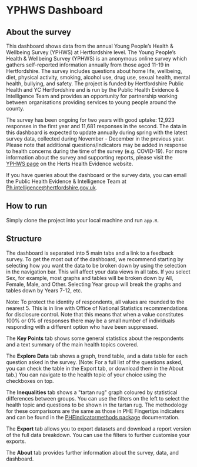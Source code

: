 # YPHWS Dashboard

## About the survey

This dashboard shows data from the annual Young People’s Health & Wellbeing Survey (YPHWS) at Hertfordshire level. The Young People’s Health & Wellbeing Survey (YPHWS) is an anonymous online survey which gathers self-reported information annually from those aged 11-19 in Hertfordshire. The survey includes questions about home life, wellbeing, diet, physical activity, smoking, alcohol use, drug use, sexual health, mental health, bullying, and safety. The project is funded by Hertfordshire Public Health and YC Hertfordshire and is run by the Public Health Evidence & Intelligence Team and provides an opportunity for partnership working between organisations providing services to young people around the county.

The survey has been ongoing for two years with good uptake: 12,923 responses in the first year and 11,681 responses in the second. The data in this dashboard is expected to update annually during spring with the latest survey data, collected during November - December in the previous year. Please note that additional questions/indicators may be added in response to health concerns during the time of the survey (e.g. COVID-19). For more information about the survey and supporting reports, please visit the [YPHWS page](https://www.hertshealthevidence.org/yphws/what-is-the-yphws.aspx) on the Herts Health Evidence website. 

If you have queries about the dashboard or the survey data, you can email the Public Health Evidence & Intelligence Team at Ph.intelligence@hertfordshire.gov.uk.

## How to run

Simply clone the project into your local machine and run `app.R`. 

## Structure

The dashboard is separated into 5 main tabs and a link to a feedback survey. To get the most out of the dashboard, we recommend starting by selecting how you want the data to be broken down by using the selection in the navigation bar. This will affect your data views in all tabs. If you select Sex, for example, most graphs and tables will be broken down by All, Female, Male, and Other. Selecting Year group will break the graphs and tables down by Years 7-12, etc.

Note: To protect the identity of respondents, all values are rounded to the nearest 5. This is in line with Office of National Statistics recommendations for disclosure control. Note that this means that when a value constitutes 100% or 0% of responses there may be a small number of individuals responding with a different option who have been suppressed.

The **Key Points** tab shows some general statistics about the respondents and a text summary of the main health topics covered.

The **Explore Data** tab shows a graph, trend table, and a data table for each question asked in the survey. (Note: For a full list of the questions asked, you can check the table in the Export tab, or download them in the About tab.) You can navigate to the health topic of your choice using the checkboxes on top.

The **Inequalities** tab shows a "tartan rug" graph coloured by statistical differences between groups. You can use the filters on the left to select the health topic and questions to be shown in the tartan rug. The methodology for these comparisons are the same as those in PHE Fingertips indicaters and can be found in the [PHEindicatormethods package](https://github.com/publichealthengland/PHEindicatormethods) documentation.

The **Export** tab allows you to export datasets and download a report version of the full data breakdown. You can use the filters to further customise your exports.

The **About** tab provides further information about the survey, data, and dashboard. 
